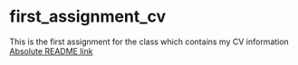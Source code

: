 # first_assignment_cv
This is the first assignment for the class which contains my CV information
[Absolute README link](http://spgarulo.github.io/first_assignment_cv/)
